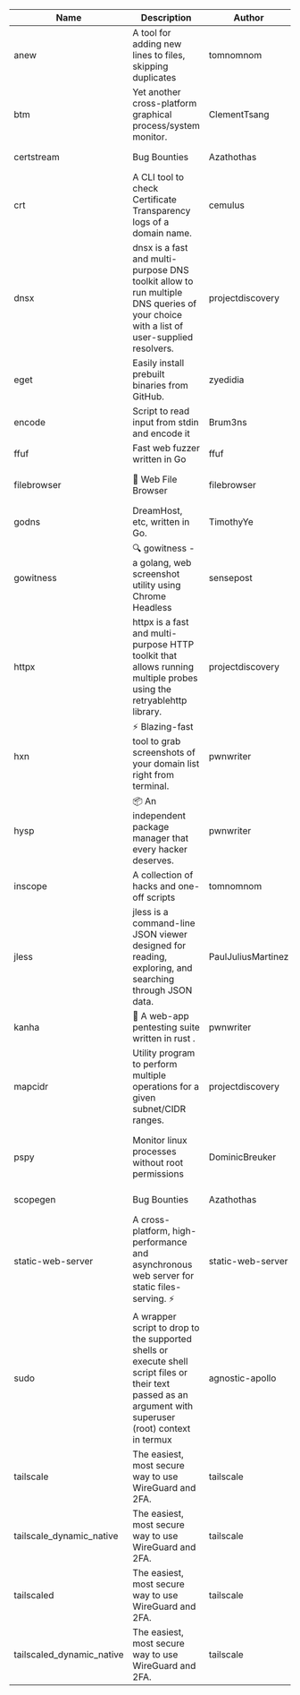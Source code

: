 | Name | Description | Author | Repository | Stars | Version | Updated | Size | SHA256SUM | B3SUM | Source | Language | License |
| ---- | ----------- | ------ | ---------- | ----- | ------- | ------- | ---- | --- | ------ | --------|-------- | ------- |
| anew | A tool for adding new lines to files, skipping duplicates | tomnomnom | [https://github.com/tomnomnom/anew](https://github.com/tomnomnom/anew) | 1104 | v0.1.1 | 2022-03-15T22:35:31Z | 1.41 MB | 1b90a5952e056cc1437aa6b6ace4b4b434fe79ab5a7b8d036bcaf9260d70b8db | 6cd960337652e79b2df6bae9859ee60f37f772c25fe837eeef4455e6ab2ad923 | https://raw.githubusercontent.com/Azathothas/Toolpacks/main/aarch64_arm64_v8a_Android/anew | Go | MIT License |
| btm | Yet another cross-platform graphical process/system monitor. | ClementTsang | [https://github.com/ClementTsang/bottom](https://github.com/ClementTsang/bottom) | 8152 | 0.9.6 | 2023-08-27T01:43:44Z | 3.11 MB | 399346fdb5cfbfe1748f1a4fd219234f2a690f1ee737516900189bd98e3a273e | f37104071f5b88bcf2200d8ef5fc4c1ac7dca56ea98724258932df97016a0fc6 | https://raw.githubusercontent.com/Azathothas/Toolpacks/main/aarch64_arm64_v8a_Android/btm | Rust | MIT License |
| certstream |  Bug Bounties | Azathothas | [https://github.com/Azathothas/Arsenal](https://github.com/Azathothas/Arsenal) | 12 | null |  | 4.54 MB | ceeaddfc602592383b7396ba083e11688d201fe8683ab771595a7f9a204a5fff | de32b2cfbe677799ef001ef5a7fec41ad4c15da172bb43210b85232d881abe97 | https://raw.githubusercontent.com/Azathothas/Toolpacks/main/aarch64_arm64_v8a_Android/certstream | Shell | null |
| crt | A CLI tool to check Certificate Transparency logs of a domain name. | cemulus | [https://github.com/cemulus/crt](https://github.com/cemulus/crt) | 64 | v0.1.0 | 2022-03-08T21:41:54Z | 4.63 MB | ecc4de47fbdf2012c1f32527cb8774f3fe05d6aed73f150526f6e8f94309fa55 | b67e5b589e037861df3953469e241d4e5e8cb790350fd83820f522ed3332a6bd | https://raw.githubusercontent.com/Azathothas/Toolpacks/main/aarch64_arm64_v8a_Android/crt | Go | Apache License 2.0 |
| dnsx | dnsx is a fast and multi-purpose DNS toolkit allow to run multiple DNS queries of your choice with a list of user-supplied resolvers. | projectdiscovery | [https://github.com/projectdiscovery/dnsx](https://github.com/projectdiscovery/dnsx) | 1817 | v1.1.6 | 2023-11-11T19:20:44Z | 25.01 MB | 0679a484a2df126507e6677108951c25e162c6bfef984bd530961c9d2f1fe461 | a33e887a96ed586fd82335bdd50c6a044a072c844be406c18146d0165c4435ef | https://raw.githubusercontent.com/Azathothas/Toolpacks/main/aarch64_arm64_v8a_Android/dnsx | Go | MIT License |
| eget | Easily install prebuilt binaries from GitHub. | zyedidia | [https://github.com/zyedidia/eget](https://github.com/zyedidia/eget) | 652 | v1.3.3 | 2023-02-22T05:15:46Z | 6.49 MB | 79291f61c45749ca8304f52e67beb9c0918d252bb7cbf257e78faf1283d51998 | cd4e60bb21a9f400c5af26303b4da57ef2bdd0865f8b14825516387be3f675e9 | https://raw.githubusercontent.com/Azathothas/Toolpacks/main/aarch64_arm64_v8a_Android/eget | Go | MIT License |
| encode | Script to read input from stdin and encode it | Brum3ns | [https://github.com/Brum3ns/encode](https://github.com/Brum3ns/encode) | 18 | null |  | 2.49 MB | 81c4875806ccd5a9360a9de219cec2e9dcd4a213c7f52936e18efd0980ed9c16 | 3690a0365962a57d2c86dd9925ba85da7cc93f004bcba74da333c1fc2cb6fdb5 | https://raw.githubusercontent.com/Azathothas/Toolpacks/main/aarch64_arm64_v8a_Android/encode | Go | MIT License |
| ffuf | Fast web fuzzer written in Go | ffuf | [https://github.com/ffuf/ffuf](https://github.com/ffuf/ffuf) | 10691 | v2.1.0 | 2023-09-16T12:23:19Z | 8.18 MB | 1e28d8d94015a08ce42cdd2e7f2230e1d9c45639507389e021e0889a571da197 | a35c44f7aa135c32f6acd27bf9b967c04c21a80bae6d0dd57fc995a30f443957 | https://raw.githubusercontent.com/Azathothas/Toolpacks/main/aarch64_arm64_v8a_Android/ffuf | Go | MIT License |
| filebrowser | 📂 Web File Browser | filebrowser | [https://github.com/filebrowser/filebrowser](https://github.com/filebrowser/filebrowser) | 21949 | v2.26.0 | 2023-11-02T21:58:20Z | 13.29 MB | 431030bdcbe5ca96e16619209ed8a1b3f783ddc009e4ee9b260a310efaf54794 | c59a461bb01be4d86565f2e8893a11dfabc54af58c4d1c94b9e5d7993d11dd57 | https://raw.githubusercontent.com/Azathothas/Toolpacks/main/aarch64_arm64_v8a_Android/filebrowser | Go | Apache License 2.0 |
| godns |  DreamHost, etc, written in Go. | TimothyYe | [https://github.com/TimothyYe/godns](https://github.com/TimothyYe/godns) | 1384 | v3.0.4 | 2023-10-22T12:12:07Z | 11.80 MB | 57e8b3623b30b217d1d33dc2f435639ee77c9b185d5ae687987e84c31a610c90 | 7ea6ada00a999a8d4b6d599bc9bd46665380927852473484f306a2f9f6714dc7 | https://raw.githubusercontent.com/Azathothas/Toolpacks/main/aarch64_arm64_v8a_Android/godns | Go | Apache License 2.0 |
| gowitness | 🔍 gowitness - a golang, web screenshot utility using Chrome Headless | sensepost | [https://github.com/sensepost/gowitness](https://github.com/sensepost/gowitness) | 2485 | 2.5.1 | 2023-10-29T11:11:30Z | 25.96 MB | 3e9b011ddcc2cfdb97d92f56f2725e6c3aea59c4b202428be24175c17f00685f | 6d04bc472cbdb05a8d249a08627e4619950ed92bd96e8518a0b7ef2569ad787c | https://raw.githubusercontent.com/Azathothas/Toolpacks/main/aarch64_arm64_v8a_Android/gowitness | Go | GNU General Public License v3.0 |
| httpx | httpx is a fast and multi-purpose HTTP toolkit that allows running multiple probes using the retryablehttp library. | projectdiscovery | [https://github.com/projectdiscovery/httpx](https://github.com/projectdiscovery/httpx) | 6271 | v1.3.7 | 2023-11-13T07:26:10Z | 39.73 MB | e1cf76edd87e22c78860b49150e3701345f2126c2ec79999cb8925386c0e31a1 | 3c9ab02c6bcc181e4c1bfce089f1b6910cdd27effc971172445a73b7b4ac0f17 | https://raw.githubusercontent.com/Azathothas/Toolpacks/main/aarch64_arm64_v8a_Android/httpx | Go | MIT License |
| hxn | ⚡ Blazing-fast tool to grab screenshots of your domain list right from terminal. | pwnwriter | [https://github.com/pwnwriter/haylxon](https://github.com/pwnwriter/haylxon) | 349 | v0.1.9 | 2023-11-03T07:24:19Z | 6.01 MB | 9a79e5c6290f56fb1d1e59f002b917dfe79adab9f9d4f583c726a4f5c3ff0cfc | 938f82028383019d029a184f5ffa156d4dc8e8af83e29ecbcd456026163f4301 | https://raw.githubusercontent.com/Azathothas/Toolpacks/main/aarch64_arm64_v8a_Android/hxn | Rust | MIT License |
| hysp | 📦 An independent package manager that every hacker deserves. | pwnwriter | [https://github.com/pwnwriter/hysp](https://github.com/pwnwriter/hysp) | 384 | v0.1.2 | 2023-12-13T15:03:18Z | 3.26 MB | 954558da51e83a84e712c4625fb3b0a6a1ee6e0fe508f3dfd55535c13b97147d | be0f94180da30ea892f135fd2ff94177f20042090322d9d575087a4595c69c83 | https://raw.githubusercontent.com/Azathothas/Toolpacks/main/aarch64_arm64_v8a_Android/hysp | Rust | MIT License |
| inscope | A collection of hacks and one-off scripts | tomnomnom | [https://github.com/tomnomnom/hacks](https://github.com/tomnomnom/hacks) | 1956 | null |  | 1.79 MB | beb62679fe9b9bcdfef3e111cf7282f78b0214516eb4ece4cdbde77c58e54e6d | 5c5b5ec2cf807341f758b2fcb52241e76274db5453983670c438c50135cd6ac0 | https://raw.githubusercontent.com/Azathothas/Toolpacks/main/aarch64_arm64_v8a_Android/inscope | Go | null |
| jless | jless is a command-line JSON viewer designed for reading, exploring, and searching through JSON data. | PaulJuliusMartinez | [https://github.com/PaulJuliusMartinez/jless](https://github.com/PaulJuliusMartinez/jless) | 4293 | v0.9.0 | 2023-07-17T02:51:34Z | 1.74 MB | 7833474dcc6a493542580897949bb4b842e0f9e2e71834ee6072c469573120f5 | 56e6f82dd4b81ec33cf1d76090f6522514c0f96bb2843c12688e1979015ee859 | https://raw.githubusercontent.com/Azathothas/Toolpacks/main/aarch64_arm64_v8a_Android/jless | Rust | MIT License |
| kanha | 🦚 A web-app pentesting suite written in rust . | pwnwriter | [https://github.com/pwnwriter/kanha](https://github.com/pwnwriter/kanha) | 219 | v-v0.1.2 | 2023-10-17T16:42:52Z | 2.78 MB | d92ce5d7f396d0cd46c7766bca3aaa0351abb4cfec0279b94783eb06dfd0d303 | 6b2ed3125975891cddc8001b3ae8b6ce658ff5828a4f36e2fba36118a4d3dd34 | https://raw.githubusercontent.com/Azathothas/Toolpacks/main/aarch64_arm64_v8a_Android/kanha | Rust | MIT License |
| mapcidr | Utility program to perform multiple operations for a given subnet/CIDR ranges. | projectdiscovery | [https://github.com/projectdiscovery/mapcidr](https://github.com/projectdiscovery/mapcidr) | 869 | v1.1.16 | 2023-11-23T07:59:56Z | 22.31 MB | 948098dd76b97fb5b0d9cb3f4192eaf45474fe08dc5ca38dfa0c06e3da1b5333 | f0a6350c2b8d6dbd890850315ffef933890c432825e9c626096598bc9266b76d | https://raw.githubusercontent.com/Azathothas/Toolpacks/main/aarch64_arm64_v8a_Android/mapcidr | Go | MIT License |
| pspy | Monitor linux processes without root permissions | DominicBreuker | [https://github.com/DominicBreuker/pspy](https://github.com/DominicBreuker/pspy) | 4287 | v1.2.1 | 2023-01-17T21:10:08Z | 3.48 MB | 9665339acb01516f6993dee8eb34ec404b74775749f3ff49569d11db681ccfad | b50e72373cfec039422a9f26d428b42f5a9765347f752f6cc43e9f9cf412b836 | https://raw.githubusercontent.com/Azathothas/Toolpacks/main/aarch64_arm64_v8a_Android/pspy | Go | GNU General Public License v3.0 |
| scopegen |  Bug Bounties | Azathothas | [https://github.com/Azathothas/Arsenal](https://github.com/Azathothas/Arsenal) | 12 | null |  | 1.54 MB | 82304aa922b76dbedc085108660976227849984ab491f74b6c2506ebca62b64a | 09f6fd872f32e3ac8d9ba5cbae00c88c1aa5558943d8e1abef7df933dec41137 | https://raw.githubusercontent.com/Azathothas/Toolpacks/main/aarch64_arm64_v8a_Android/scopegen | Shell | null |
| static-web-server | A cross-platform, high-performance and asynchronous web server for static files-serving. ⚡ | static-web-server | [https://github.com/static-web-server/static-web-server](https://github.com/static-web-server/static-web-server) | 951 | v2.24.1 | 2023-11-14T23:15:43Z | 6.40 MB | 0d8df2b3e8795bc8625cfd7ac342043a2898788b092029d1b7968dd4c09b9f91 | 8c0071186430e9c7c829f6311e906ed50ac9e902b605f3d8b9177cde8f646043 | https://raw.githubusercontent.com/Azathothas/Toolpacks/main/aarch64_arm64_v8a_Android/static-web-server | Rust | Apache License 2.0 |
| sudo | A wrapper script to drop to the supported shells or execute shell script files or their text passed as an argument with superuser (root) context in termux | agnostic-apollo | [https://github.com/agnostic-apollo/sudo](https://github.com/agnostic-apollo/sudo) | 63 | v0.2.0 | 2021-04-10T21:03:11Z | 0.24 MB | 9e56787b3ca489a9eb9e3a64f54944aa92c728d18576972ef7ef6bb10ca6462c | 261a7ec6cf5ed2fbc82f8128f2583eda7faeb8939b9e08143046f0b046e504ae | https://raw.githubusercontent.com/Azathothas/Toolpacks/main/aarch64_arm64_v8a_Android/sudo | Shell | MIT License |
| tailscale | The easiest, most secure way to use WireGuard and 2FA. | tailscale | [https://github.com/tailscale/tailscale](https://github.com/tailscale/tailscale) | 14748 | v1.56.1 | 2023-12-15T19:44:23Z | 10.42 MB | a114fc9064192e1eddbf0cec8ca95ff342df0b2ae717a6f9c628387ed6451c98 | 0887795552cff90cfd0844694b6c3a87024d97fae58c9a5ce8f7d806eaf923ce | https://raw.githubusercontent.com/Azathothas/Toolpacks/main/aarch64_arm64_v8a_Android/tailscale | Go | BSD 3-Clause New or Revised License |
| tailscale_dynamic_native | The easiest, most secure way to use WireGuard and 2FA. | tailscale | [https://github.com/tailscale/tailscale](https://github.com/tailscale/tailscale) | 14748 | v1.56.1 | 2023-12-15T19:44:23Z | 10.69 MB | ad973d5a523521305f00f519a1a5b269d5a04b0622eac77749f6b5fcc59fecf4 | 7ce8d63355cb4133df54688c632b0ab052a5a9654237f0938b03c0293a285e23 | https://raw.githubusercontent.com/Azathothas/Toolpacks/main/aarch64_arm64_v8a_Android/tailscale_dynamic_native | Go | BSD 3-Clause New or Revised License |
| tailscaled | The easiest, most secure way to use WireGuard and 2FA. | tailscale | [https://github.com/tailscale/tailscale](https://github.com/tailscale/tailscale) | 14748 | v1.56.1 | 2023-12-15T19:44:23Z | 28.10 MB | 0340d673d4d2dcb8101c0bbfae2b4e3077626b9c48d4b930a2703a7b94029e77 | 8b556ab47194a3898393c5032987574b325777ecc36faf4dc4fdb34a52b98e2e | https://raw.githubusercontent.com/Azathothas/Toolpacks/main/aarch64_arm64_v8a_Android/tailscaled | Go | BSD 3-Clause New or Revised License |
| tailscaled_dynamic_native | The easiest, most secure way to use WireGuard and 2FA. | tailscale | [https://github.com/tailscale/tailscale](https://github.com/tailscale/tailscale) | 14748 | v1.56.1 | 2023-12-15T19:44:23Z | 29.86 MB | 23f19543193754928dedc5e00b83d45c23b2c80ec6bd8d693f29c0d25983426e | 809fc5ee477b87eb4e3343e511a3c78036c7a6083902c0dbd87a896e0b573e82 | https://raw.githubusercontent.com/Azathothas/Toolpacks/main/aarch64_arm64_v8a_Android/tailscaled_dynamic_native | Go | BSD 3-Clause New or Revised License |
